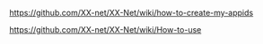https://github.com/XX-net/XX-Net/wiki/how-to-create-my-appids

https://github.com/XX-net/XX-Net/wiki/How-to-use

